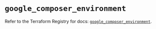 # `google_composer_environment`

Refer to the Terraform Registry for docs: [`google_composer_environment`](https://registry.terraform.io/providers/hashicorp/google-beta/5.11.0/docs/resources/google_composer_environment).
